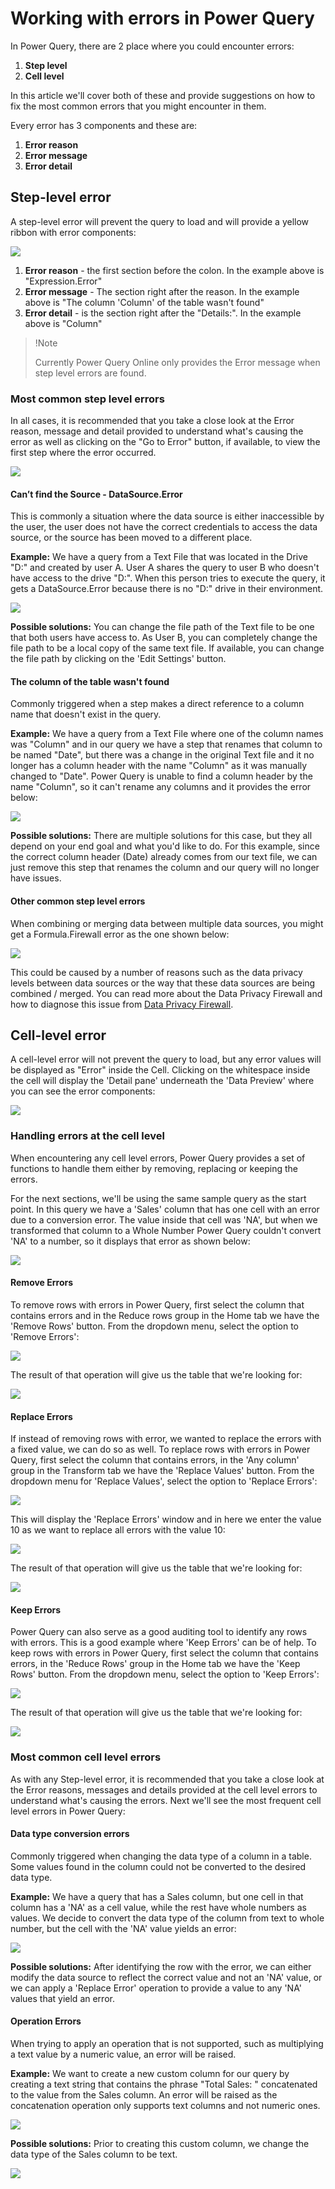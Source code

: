 # Working with errors in Power Query

In Power Query, there are 2 place where you could encounter errors:

1. **Step level**
2. **Cell level**

In this article we'll cover both of these and provide suggestions on how to fix the most common errors that you might encounter in them.

Every error has 3 components and these are:

1. **Error reason** 
2. **Error message**
3. **Error detail** 

## Step-level error

A step-level error will prevent the query to load and will provide a yellow ribbon with error components:

![](images/me-working-with-errors-column-name.png)

1. **Error reason** - the first section before the colon. In the example above is "Expression.Error"
2. **Error message** - The section right after the reason. In the example above is "The column 'Column' of the table wasn't found"
3. **Error detail** - is the section right after the "Details:". In the example above is "Column"

> !Note 
>
> Currently Power Query Online only provides the Error message when step level errors are found.

### Most common step level errors

In all cases, it is recommended that you take a close look at the Error reason, message and detail provided to understand what's causing the error as well as clicking on the "Go to Error" button, if available, to view the first step where the error occurred. 

![](images/me-working-with-errors-go-to-error.png)

#### Can’t find the Source - DataSource.Error  

This is commonly a situation where the data source is either inaccessible by the user,  the user does not have the correct credentials to access the data source, or the source has been moved to a different place.

**Example:** We have a query from a Text File that was located in the Drive "D:" and created by user A. User A shares the query to user B who doesn't have access to the drive "D:". When this person tries to execute the query, it gets a DataSource.Error because there is no "D:" drive in their environment.

![](images/me-working-with-errors-file-path.png)

**Possible solutions:** You can change the file path of the Text file to be one that both users have access to. As User B, you can completely change the file path to be a local copy of the same text file. If available, you can change the file path by clicking on the 'Edit Settings' button.

#### The column of the table wasn't found

Commonly triggered when a step makes a direct reference to a column name that doesn't exist in the query. 

**Example:** We have a query from a Text File where one of the column names was "Column" and in our query we have a step that renames that column to be named "Date", but there was a change in the original Text file and it no longer has a column header with the name "Column" as it was manually changed to "Date". Power Query is unable to find a column header by the name "Column", so it can't rename any columns and it provides the error below:

![](images/me-working-with-errors-column-name.png)

**Possible solutions:** There are multiple solutions for this case, but they all depend on your end goal and what you'd like to do. For this example, since the correct column header (Date) already comes from our text file, we can just remove this step that renames the column and our query will no longer have issues.

#### Other common step level errors

When combining or merging data between multiple data sources, you might get a Formula.Firewall error as the one shown below:

![](images/me-working-with-errors-formula-firewall.png)

This could be caused by a number of reasons such as the data privacy levels between data sources or the way that these data sources are being combined / merged. You can read more about the Data Privacy Firewall and how to diagnose this issue from [Data Privacy Firewall](dataprivacyfirewall).

## Cell-level error

A cell-level error will not prevent the query to load, but any error values will be displayed as "Error" inside the Cell. Clicking on the whitespace inside the cell will display the 'Detail pane' underneath the 'Data Preview' where you can see the error components:

![](images/me-working-with-errors-could-not-convert.png)

### Handling errors at the cell level

When encountering any cell level errors, Power Query provides a set of functions to handle them either by removing, replacing or keeping the errors.

For the next sections, we'll be using the same sample query as the start point. In this query we have a 'Sales' column that has one cell with an error due to a conversion error. The value inside that cell was 'NA', but when we transformed that column to a Whole Number Power Query couldn't convert 'NA' to a number, so it displays that error as shown below:

![](images/me-working-with-errors-could-not-convert-details.png)

#### Remove Errors

To remove rows with errors in Power Query, first select the column that contains errors and in the Reduce rows group in the Home tab we have the 'Remove Rows' button. From the dropdown menu, select the option to 'Remove Errors':

![](images/me-working-with-errors-remove-errors.png)

The result of that operation will give us the table that we're looking for:

![](images/me-working-with-errors-removed-rows-with-errors.png)

#### Replace Errors

If instead of removing rows with error, we wanted to replace the errors with a fixed value, we can do so as well. To replace rows with errors in Power Query, first select the column that contains errors, in the 'Any column' group in the Transform tab we have the 'Replace Values' button. From the dropdown menu for 'Replace Values', select the option to 'Replace Errors':

![](images/me-working-with-errors-replace-errors.png)

This will display the 'Replace Errors' window and in here we enter the value 10 as we want to replace all errors with the value 10:

![](images/me-working-with-errors-replace-errors-window.png)

The result of that operation will give us the table that we're looking for:

![](images/me-working-with-errors-replaced-errors.png)

#### Keep Errors

Power Query can also serve as a good auditing tool to identify any rows with errors. This is a good example where 'Keep Errors' can be of help. To keep rows with errors in Power Query, first select the column that contains errors, in the 'Reduce Rows' group in the Home tab we have the 'Keep Rows' button.  From the dropdown menu, select the option to 'Keep Errors':

![](images/me-working-with-errors-keep-errors.png)

The result of that operation will give us the table that we're looking for:

![](images/me-working-with-errors-keep-errors-final.png)

### Most common cell level errors

As with any Step-level error, it is recommended that you take a close look at the Error reasons, messages and details provided at the cell level errors to understand what's causing the errors. Next we'll see the most frequent cell level errors in Power Query:

#### Data type conversion errors

Commonly triggered when changing the data type of a column in a table. Some values found in the column could not be converted to the desired data type.

**Example:** We have a query that has a Sales column, but one cell in that column has a 'NA' as a cell value, while the rest have whole numbers as values. We decide to convert the data type of the column from text to whole number, but the cell with the 'NA' value yields an error:

![](images/me-working-with-errors-could-not-convert-details.png)

**Possible solutions:** After identifying the row with the error, we can either modify the data source to reflect the correct value and not an 'NA' value, or we can apply a 'Replace Error' operation to provide a value to any 'NA' values that yield an error.

#### Operation Errors

When trying to apply an operation that is not supported, such as multiplying a text value by a numeric value, an error will be raised.

**Example:** We want to create a new custom column for our query by creating a text string that contains the phrase "Total Sales: " concatenated to the value from the Sales column. An error will be raised as the concatenation operation only supports text columns and not numeric ones. 

![](images/me-working-with-errors-operation-errors.png)

**Possible solutions:** Prior to creating this custom column, we change the data type of the Sales column to be text.

![](images/me-working-with-errors-operation-errors-final-table.png)
